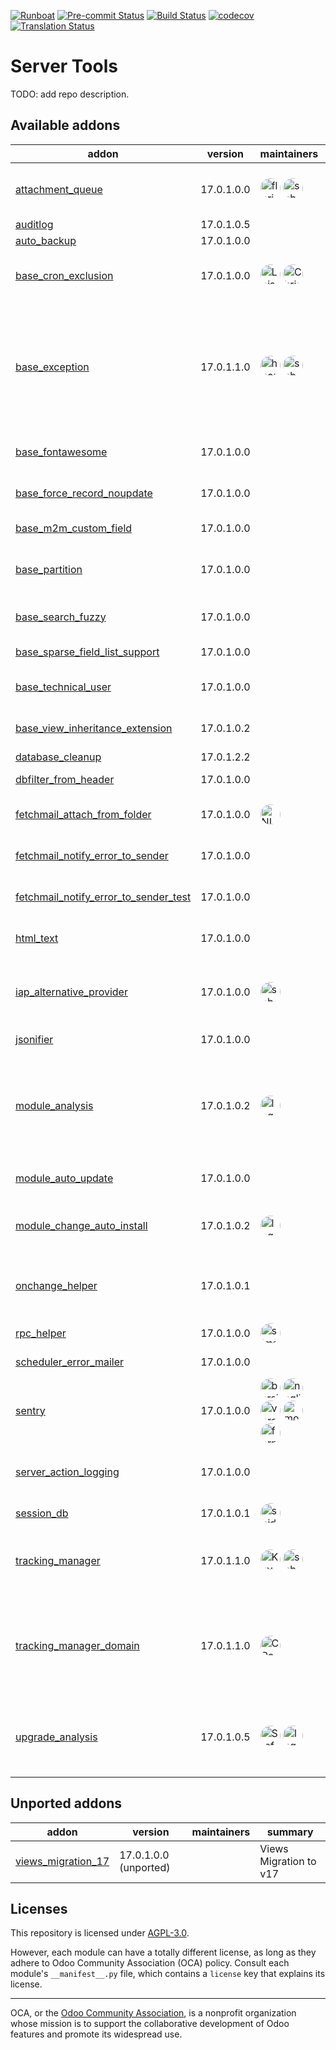 
[![Runboat](https://img.shields.io/badge/runboat-Try%20me-875A7B.png)](https://runboat.odoo-community.org/builds?repo=OCA/server-tools&target_branch=17.0)
[![Pre-commit Status](https://github.com/OCA/server-tools/actions/workflows/pre-commit.yml/badge.svg?branch=17.0)](https://github.com/OCA/server-tools/actions/workflows/pre-commit.yml?query=branch%3A17.0)
[![Build Status](https://github.com/OCA/server-tools/actions/workflows/test.yml/badge.svg?branch=17.0)](https://github.com/OCA/server-tools/actions/workflows/test.yml?query=branch%3A17.0)
[![codecov](https://codecov.io/gh/OCA/server-tools/branch/17.0/graph/badge.svg)](https://codecov.io/gh/OCA/server-tools)
[![Translation Status](https://translation.odoo-community.org/widgets/server-tools-17-0/-/svg-badge.svg)](https://translation.odoo-community.org/engage/server-tools-17-0/?utm_source=widget)

<!-- /!\ do not modify above this line -->

# Server Tools

TODO: add repo description.

<!-- /!\ do not modify below this line -->

<!-- prettier-ignore-start -->

[//]: # (addons)

Available addons
----------------
addon | version | maintainers | summary
--- | --- | --- | ---
[attachment_queue](attachment_queue/) | 17.0.1.0.0 | <a href='https://github.com/florian-dacosta'><img src='https://github.com/florian-dacosta.png' width='32' height='32' style='border-radius:50%;' alt='florian-dacosta'/></a> <a href='https://github.com/sebastienbeau'><img src='https://github.com/sebastienbeau.png' width='32' height='32' style='border-radius:50%;' alt='sebastienbeau'/></a> | Base module adding the concept of queue for processing files
[auditlog](auditlog/) | 17.0.1.0.5 |  | Audit Log
[auto_backup](auto_backup/) | 17.0.1.0.0 |  | Backups database
[base_cron_exclusion](base_cron_exclusion/) | 17.0.1.0.0 | <a href='https://github.com/LoisRForgeFlow'><img src='https://github.com/LoisRForgeFlow.png' width='32' height='32' style='border-radius:50%;' alt='LoisRForgeFlow'/></a> <a href='https://github.com/ChrisOForgeFlow'><img src='https://github.com/ChrisOForgeFlow.png' width='32' height='32' style='border-radius:50%;' alt='ChrisOForgeFlow'/></a> | Allow you to select scheduled actions that should not run simultaneously.
[base_exception](base_exception/) | 17.0.1.1.0 | <a href='https://github.com/hparfr'><img src='https://github.com/hparfr.png' width='32' height='32' style='border-radius:50%;' alt='hparfr'/></a> <a href='https://github.com/sebastienbeau'><img src='https://github.com/sebastienbeau.png' width='32' height='32' style='border-radius:50%;' alt='sebastienbeau'/></a> | This module provide an abstract model to manage customizable exceptions to be applied on different models (sale order, invoice, ...)
[base_fontawesome](base_fontawesome/) | 17.0.1.0.0 |  | Up to date Fontawesome resources.
[base_force_record_noupdate](base_force_record_noupdate/) | 17.0.1.0.0 |  | Manually force noupdate=True on models
[base_m2m_custom_field](base_m2m_custom_field/) | 17.0.1.0.0 |  | Customizations of Many2many
[base_partition](base_partition/) | 17.0.1.0.0 |  | Base module that provide the partition method on all models
[base_search_fuzzy](base_search_fuzzy/) | 17.0.1.0.0 |  | Fuzzy search with the PostgreSQL trigram extension
[base_sparse_field_list_support](base_sparse_field_list_support/) | 17.0.1.0.0 |  | add list support to convert_to_cache()
[base_technical_user](base_technical_user/) | 17.0.1.0.0 |  | Add a technical user parameter on the company
[base_view_inheritance_extension](base_view_inheritance_extension/) | 17.0.1.0.2 |  | Adds more operators for view inheritance
[database_cleanup](database_cleanup/) | 17.0.1.2.2 |  | Database cleanup
[dbfilter_from_header](dbfilter_from_header/) | 17.0.1.0.0 |  | Filter databases with HTTP headers
[fetchmail_attach_from_folder](fetchmail_attach_from_folder/) | 17.0.1.0.0 | <a href='https://github.com/NL66278'><img src='https://github.com/NL66278.png' width='32' height='32' style='border-radius:50%;' alt='NL66278'/></a> | Attach mails in an IMAP folder to existing objects
[fetchmail_notify_error_to_sender](fetchmail_notify_error_to_sender/) | 17.0.1.0.0 |  | If fetching mails gives error, send an email to sender
[fetchmail_notify_error_to_sender_test](fetchmail_notify_error_to_sender_test/) | 17.0.1.0.0 |  | Test for Fetchmail Notify Error to Sender
[html_text](html_text/) | 17.0.1.0.0 |  | Generate excerpts from any HTML field
[iap_alternative_provider](iap_alternative_provider/) | 17.0.1.0.0 | <a href='https://github.com/sebastienbeau'><img src='https://github.com/sebastienbeau.png' width='32' height='32' style='border-radius:50%;' alt='sebastienbeau'/></a> | Base module for providing alternative provider for iap apps
[jsonifier](jsonifier/) | 17.0.1.0.0 |  | JSON-ify data for all models
[module_analysis](module_analysis/) | 17.0.1.0.2 | <a href='https://github.com/legalsylvain'><img src='https://github.com/legalsylvain.png' width='32' height='32' style='border-radius:50%;' alt='legalsylvain'/></a> | Add analysis tools regarding installed modules to know which installed modules comes from Odoo Core, OCA, or are custom modules
[module_auto_update](module_auto_update/) | 17.0.1.0.0 |  | Automatically update Odoo modules
[module_change_auto_install](module_change_auto_install/) | 17.0.1.0.2 | <a href='https://github.com/legalsylvain'><img src='https://github.com/legalsylvain.png' width='32' height='32' style='border-radius:50%;' alt='legalsylvain'/></a> | Customize auto installables modules by configuration
[onchange_helper](onchange_helper/) | 17.0.1.0.1 |  | Technical module that ease execution of onchange in Python code
[rpc_helper](rpc_helper/) | 17.0.1.0.0 | <a href='https://github.com/simahawk'><img src='https://github.com/simahawk.png' width='32' height='32' style='border-radius:50%;' alt='simahawk'/></a> | Helpers for disabling RPC calls
[scheduler_error_mailer](scheduler_error_mailer/) | 17.0.1.0.0 |  | Scheduler Error Mailer
[sentry](sentry/) | 17.0.1.0.0 | <a href='https://github.com/barsi'><img src='https://github.com/barsi.png' width='32' height='32' style='border-radius:50%;' alt='barsi'/></a> <a href='https://github.com/naglis'><img src='https://github.com/naglis.png' width='32' height='32' style='border-radius:50%;' alt='naglis'/></a> <a href='https://github.com/versada'><img src='https://github.com/versada.png' width='32' height='32' style='border-radius:50%;' alt='versada'/></a> <a href='https://github.com/moylop260'><img src='https://github.com/moylop260.png' width='32' height='32' style='border-radius:50%;' alt='moylop260'/></a> <a href='https://github.com/fernandahf'><img src='https://github.com/fernandahf.png' width='32' height='32' style='border-radius:50%;' alt='fernandahf'/></a> | Report Odoo errors to Sentry
[server_action_logging](server_action_logging/) | 17.0.1.0.0 |  | Module that provides a logging mechanism for server actions
[session_db](session_db/) | 17.0.1.0.1 | <a href='https://github.com/sbidoul'><img src='https://github.com/sbidoul.png' width='32' height='32' style='border-radius:50%;' alt='sbidoul'/></a> | Store sessions in DB
[tracking_manager](tracking_manager/) | 17.0.1.1.0 | <a href='https://github.com/Kev-Roche'><img src='https://github.com/Kev-Roche.png' width='32' height='32' style='border-radius:50%;' alt='Kev-Roche'/></a> <a href='https://github.com/sebastienbeau'><img src='https://github.com/sebastienbeau.png' width='32' height='32' style='border-radius:50%;' alt='sebastienbeau'/></a> | This module tracks all fields of a model, including one2many and many2many ones.
[tracking_manager_domain](tracking_manager_domain/) | 17.0.1.1.0 | <a href='https://github.com/CRogos'><img src='https://github.com/CRogos.png' width='32' height='32' style='border-radius:50%;' alt='CRogos'/></a> | This module extends the tracking manager to allow to define a domain on fields to track changes only when certain conditions apply.
[upgrade_analysis](upgrade_analysis/) | 17.0.1.0.5 | <a href='https://github.com/StefanRijnhart'><img src='https://github.com/StefanRijnhart.png' width='32' height='32' style='border-radius:50%;' alt='StefanRijnhart'/></a> <a href='https://github.com/legalsylvain'><img src='https://github.com/legalsylvain.png' width='32' height='32' style='border-radius:50%;' alt='legalsylvain'/></a> | Performs a difference analysis between modules installed on two different Odoo instances


Unported addons
---------------
addon | version | maintainers | summary
--- | --- | --- | ---
[views_migration_17](views_migration_17/) | 17.0.1.0.0 (unported) |  | Views Migration to v17

[//]: # (end addons)

<!-- prettier-ignore-end -->

## Licenses

This repository is licensed under [AGPL-3.0](LICENSE).

However, each module can have a totally different license, as long as they adhere to Odoo Community Association (OCA)
policy. Consult each module's `__manifest__.py` file, which contains a `license` key
that explains its license.

----
OCA, or the [Odoo Community Association](http://odoo-community.org/), is a nonprofit
organization whose mission is to support the collaborative development of Odoo features
and promote its widespread use.
